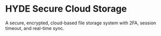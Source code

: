 # HYDE Secure Cloud Storage

A secure, encrypted, cloud-based file storage system with 2FA, session timeout, and real-time sync.